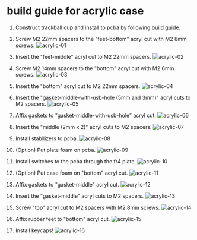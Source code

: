# build guide for acrylic case
1. Construct trackball cup and install to pcba by following [build guide](https://github.com/bbrfkr/dynamis-keyboard/blob/main/trackball-cup/BUILD.md).

1. Screw M2 22mm spacers to the "feet-bottom" acryl cut with M2 8mm screws.
    ![acrylic-01](https://github.com/bbrfkr/dynamis-keyboard/blob/images/images/acrylic-01.jpg?raw=true)

1. Insert the "feet-middle" acryl cut to M2 22mm spacers.
    ![acrylic-02](https://github.com/bbrfkr/dynamis-keyboard/blob/images/images/acrylic-02.jpg?raw=true)

1. Screw M2 14mm spacers to the "bottom" acryl cut with M2 6mm screws.
    ![acrylic-03](https://github.com/bbrfkr/dynamis-keyboard/blob/images/images/acrylic-03.jpg?raw=true)

1. Insert the "bottom" acryl cut to M2 22mm spacers.
    ![acrylic-04](https://github.com/bbrfkr/dynamis-keyboard/blob/images/images/acrylic-04.jpg?raw=true)

1. Insert the "gasket-middle-with-usb-hole (5mm and 3mm)" acryl cuts to M2 spacers.
    ![acrylic-05](https://github.com/bbrfkr/dynamis-keyboard/blob/images/images/acrylic-05.jpg?raw=true)

1. Affix gaskets to "gasket-middle-with-usb-hole" acryl cut.
    ![acrylic-06](https://github.com/bbrfkr/dynamis-keyboard/blob/images/images/acrylic-06.jpg?raw=true)

1. Insert the "middle (2mm x 2)" acryl cuts to M2 spacers.
    ![acrylic-07](https://github.com/bbrfkr/dynamis-keyboard/blob/images/images/acrylic-07.jpg?raw=true)

1. Install stabilizers to pcba.
    ![acrylic-08](https://github.com/bbrfkr/dynamis-keyboard/blob/images/images/acrylic-08.jpg?raw=true)

1. (Option) Put plate foam on pcba.
    ![acrylic-09](https://github.com/bbrfkr/dynamis-keyboard/blob/images/images/acrylic-09.jpg?raw=true)

1. Install switches to the pcba through the fr4 plate.
    ![acrylic-10](https://github.com/bbrfkr/dynamis-keyboard/blob/images/images/acrylic-10.jpg?raw=true)

1. (Option) Put case foam on "bottom" acryl cut.
    ![acrylic-11](https://github.com/bbrfkr/dynamis-keyboard/blob/images/images/acrylic-11.jpg?raw=true)

1. Affix gaskets to "gasket-middle" acryl cut.
    ![acrylic-12](https://github.com/bbrfkr/dynamis-keyboard/blob/images/images/acrylic-12.jpg?raw=true)

1. Insert the "gasket-middle" acryl cuts to M2 spacers.
    ![acrylic-13](https://github.com/bbrfkr/dynamis-keyboard/blob/images/images/acrylic-13.jpg?raw=true)

1. Screw "top" acryl cut to M2 spacers with M2 8mm screws.
    ![acrylic-14](https://github.com/bbrfkr/dynamis-keyboard/blob/images/images/acrylic-14.jpg?raw=true)

1. Affix rubber feet to "bottom" acryl cut.
    ![acrylic-15](https://github.com/bbrfkr/dynamis-keyboard/blob/images/images/acrylic-15.jpg?raw=true)

1. Install keycaps!
    ![acrylic-16](https://github.com/bbrfkr/dynamis-keyboard/blob/images/images/acrylic-16.jpg?raw=true)
